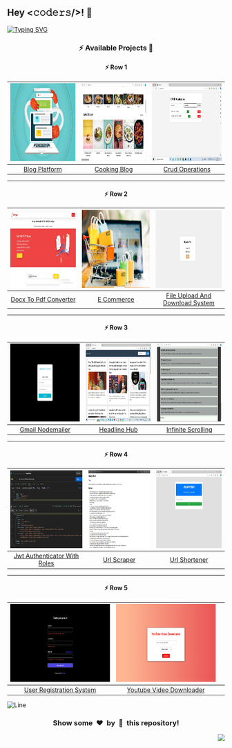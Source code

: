 <h2>Hey <𝚌𝚘𝚍𝚎𝚛𝚜/>! 👋</h2>

[![Typing SVG](https://readme-typing-svg.herokuapp.com?font=Fira+Code&size=60&pause=1000&center=true&vCenter=true&multiline=true&width=1000&height=100&lines=NODE+JS+PROJECTS)](https://git.io/typing-svg)

<div align="center">

### :zap: Available Projects 🎉

#### :zap: Row 1

| <img src="/projects/node/(projects)/blog-platform/screenshot.webp" width="300px" height="180px"> | <img src="/projects/node/(projects)/cooking-blog/screenshot.webp" width="300px" height="180px"> | <img src="/projects/node/(projects)/crud-operations/screenshot.webp" width="300px" height="180px"> |
| :--: | :--: | :--: |
| [Blog Platform](./projects/node/(projects)/blog-platform) | [Cooking Blog](./projects/node/(projects)/cooking-blog) | [Crud Operations](./projects/node/(projects)/crud-operations) |

---

#### :zap: Row 2

| <img src="/projects/node/(projects)/docx-to-pdf-converter/screenshot.webp" width="300px" height="180px"> | <img src="/projects/node/(projects)/e-commerce/screenshot.webp" width="300px" height="180px"> | <img src="/projects/node/(projects)/file-upload-and-download-system/screenshot.webp" width="300px" height="180px"> |
| :--: | :--: | :--: |
| [Docx To Pdf Converter](./projects/node/(projects)/docx-to-pdf-converter) | [E Commerce](./projects/node/(projects)/e-commerce) | [File Upload And Download System](./projects/node/(projects)/file-upload-and-download-system) |

---

#### :zap: Row 3

| <img src="/projects/node/(projects)/gmail-nodemailer/screenshot.webp" width="300px" height="180px"> | <img src="/projects/node/(projects)/headline-hub/screenshot.webp" width="300px" height="180px"> | <img src="/projects/node/(projects)/infinite-scrolling/screenshot.webp" width="300px" height="180px"> |
| :--: | :--: | :--: |
| [Gmail Nodemailer](./projects/node/(projects)/gmail-nodemailer) | [Headline Hub](./projects/node/(projects)/headline-hub) | [Infinite Scrolling](./projects/node/(projects)/infinite-scrolling) |

---

#### :zap: Row 4

| <img src="/projects/node/(projects)/jwt-authenticator-with-roles/screenshot.webp" width="300px" height="180px"> | <img src="/projects/node/(projects)/url-scraper/screenshot.webp" width="300px" height="180px"> | <img src="/projects/node/(projects)/url-shortener/screenshot.webp" width="300px" height="180px"> |
| :--: | :--: | :--: |
| [Jwt Authenticator With Roles](./projects/node/(projects)/jwt-authenticator-with-roles) | [Url Scraper](./projects/node/(projects)/url-scraper) | [Url Shortener](./projects/node/(projects)/url-shortener) |

---

#### :zap: Row 5

| <img src="/projects/node/(projects)/user-registration-system/screenshot.webp" width="300px" height="180px"> | <img src="/projects/node/(projects)/youtube-video-downloader/screenshot.webp" width="300px" height="180px"> |  |
| :--: | :--: | :--: |
| [User Registration System](./projects/node/(projects)/user-registration-system) | [Youtube Video Downloader](./projects/node/(projects)/youtube-video-downloader) |  |

</div>

![Line](https://github.com/Avdhesh-Varshney/WebMasterLog/assets/114330097/4b78510f-a941-45f8-a9d5-80ed0705e847)

<div align="center">
    <h3>Show some &nbsp;❤️&nbsp; by &nbsp;🌟&nbsp; this repository!</h3>
</div>

<a href="#top"><img src="https://img.shields.io/badge/⬆-Back%20to%20Top-red?style=for-the-badge" align="right"/></a>
